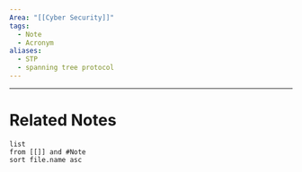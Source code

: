 ```yaml
---
Area: "[[Cyber Security]]"
tags:
  - Note
  - Acronym
aliases:
  - STP
  - spanning tree protocol
---
```




---
# Related Notes
```dataview
list
from [[]] and #Note 
sort file.name asc
```
